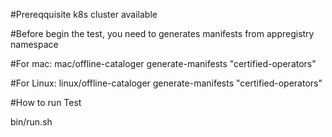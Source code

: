 #Prereqquisite 
k8s cluster available

#Before begin the test, you need to generates manifests from appregistry namespace

#For mac:
mac/offline-cataloger generate-manifests "certified-operators"

#For Linux:
linux/offline-cataloger generate-manifests "certified-operators"

#How to run Test

bin/run.sh <manifest-directory>
